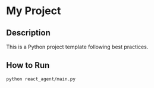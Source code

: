 # My Project

## Description
This is a Python project template following best practices.

## How to Run
```bash
python react_agent/main.py
